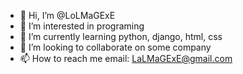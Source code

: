 - 👋 Hi, I’m @LoLMaGExE
- 👀 I’m interested in programing
- 🌱 I’m currently learning python, django, html, css
- 💞️ I’m looking to collaborate on some company
- 📫 How to reach me email: LaLMaGExE@gmail.com

<!---
LoLMaGExE/LoLMaGExE is a ✨ special ✨ repository because its `README.md` (this file) appears on your GitHub profile.
You can click the Preview link to take a look at your changes.
--->
